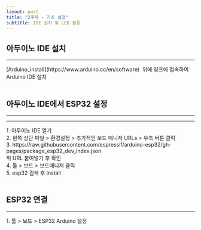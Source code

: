 ```yaml
---
layout: post
title: "2주차 - 기초 설정"
subtitle: IDE 설치 및 LED 점등
---
```


## 아두이노 IDE 설치
<hr/>
[Arduino_install](https://www.arduino.cc/en/software)
<a href="https://www.arduino.cc/en/software"></a>
<img scr="https://github.com/yejin0509/yejin0509.github.io/issues/2#issue-1610654389"/>
위에 링크에 접속하여 Arduino IDE 설치
<br/><br/>

## 아두이노 IDE에서 ESP32 설정
---
<hr/>
1. 아두이노 IDE 열기<br/>
2. 왼쪽 상단 파일 > 환경설정 > 추가적인 보드 매니저 URLs > 우측 버튼 클릭<br/>
3.
https://raw.githubusercontent.com/espressif/arduino-esp32/gh-pages/package_esp32_dev_index.json
<br/>위 URL 붙여넣기 후 확인<br/>
4. 툴 > 보드 > 보드매니저 클릭<br/>
5. esp32 검색 후 install
<br/><br/>

## ESP32 연결 
<hr/>
1. 툴 > 보드 > ESP32 Arduino 설정
